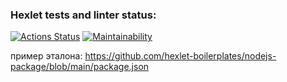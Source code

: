 ### Hexlet tests and linter status:
[![Actions Status](https://github.com/igor-popov-dev/frontend-project-lvl1/workflows/hexlet-check/badge.svg)](https://github.com/igor-popov-dev/frontend-project-lvl1/actions)
[![Maintainability](https://api.codeclimate.com/v1/badges/1bcde52534db887caa2f/maintainability)](https://codeclimate.com/github/igor-popov-dev/hexlet-project-brain-games/maintainability)

пример эталона: https://github.com/hexlet-boilerplates/nodejs-package/blob/main/package.json